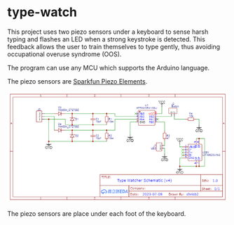 # type-watch
This project uses two piezo sensors under a keyboard to sense harsh typing and flashes an LED when a strong keystroke is detected. This feedback allows the user to train themselves to type gently, thus avoiding occupational overuse syndrome (OOS).

The program can use any MCU which supports the Arduino language.

The piezo sensors are [Sparkfun Piezo Elements](https://www.sparkfun.com/products/10293).

![circuit diagram](images/type-watch-circuit.png)

The piezo sensors are place under each foot of the keyboard.
